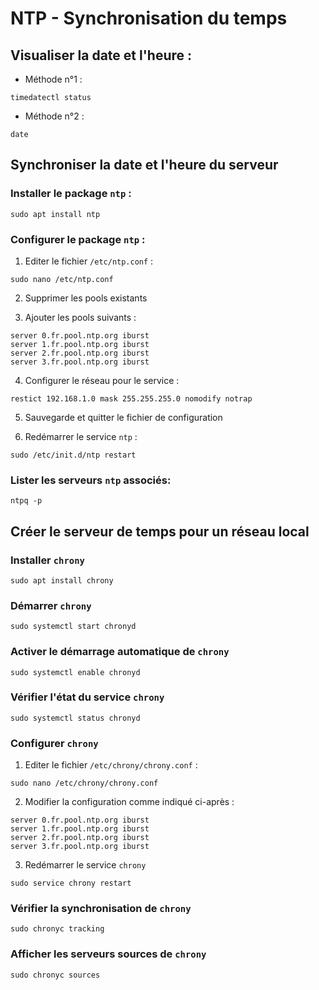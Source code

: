# NTP - Synchronisation du temps

## Visualiser la date et l'heure :

* Méthode n°1 :

```shell
timedatectl status
```

* Méthode n°2 :

```shell
date
```

## Synchroniser la date et l'heure du serveur

### Installer le package `ntp` :

```shell
sudo apt install ntp
```

### Configurer le package `ntp` :

1. Editer le fichier `/etc/ntp.conf` :

```shell
sudo nano /etc/ntp.conf
```

2. Supprimer les pools existants

3. Ajouter les pools suivants :

```shell
server 0.fr.pool.ntp.org iburst
server 1.fr.pool.ntp.org iburst
server 2.fr.pool.ntp.org iburst
server 3.fr.pool.ntp.org iburst
```

4. Configurer le réseau pour le service :

```shell
restict 192.168.1.0 mask 255.255.255.0 nomodify notrap
```

5. Sauvegarde et quitter le fichier de configuration

6. Redémarrer le service `ntp` :

```shell
sudo /etc/init.d/ntp restart
```

### Lister les serveurs `ntp` associés:

```shell
ntpq -p
```

## Créer le serveur de temps pour un réseau local

### Installer `chrony`

```shell
sudo apt install chrony
```

### Démarrer `chrony`

```shell
sudo systemctl start chronyd
```

### Activer le démarrage automatique de `chrony`

```shell
sudo systemctl enable chronyd
```

### Vérifier l'état du service `chrony`

```shell
sudo systemctl status chronyd
```

### Configurer `chrony`

1. Editer le fichier `/etc/chrony/chrony.conf` :

```shell
sudo nano /etc/chrony/chrony.conf
```

2. Modifier la configuration comme indiqué ci-après :

```shell
server 0.fr.pool.ntp.org iburst
server 1.fr.pool.ntp.org iburst
server 2.fr.pool.ntp.org iburst
server 3.fr.pool.ntp.org iburst
```

3. Redémarrer le service `chrony`

```shell
sudo service chrony restart
```

### Vérifier la synchronisation de `chrony`

```shell
sudo chronyc tracking
```

### Afficher les serveurs sources de `chrony`

```shell
sudo chronyc sources
```
